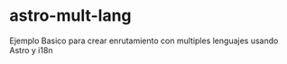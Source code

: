 # astro-mult-lang
Ejemplo Basico para crear enrutamiento con multiples lenguajes usando Astro y i18n
